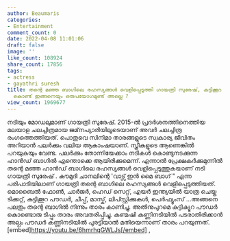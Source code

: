 ```yaml
---
author: Beaumaris
categories:
- Entertainment
comment_count: 0
date: 2022-04-08 11:01:06
draft: false
image: ''
like_count: 108924
share_count: 17856
tags:
- actress
- gayathri suresh
title: തന്റെ മഞ്ഞ ബാഗിലെ രഹസ്യങ്ങൾ വെളിപ്പെടുത്തി ഗായത്രി സുരേഷ്, കുട്ടിക്കൂറ പൗഡ‌‌ർ
  കൊണ്ട് ഇങ്ങനെയും ഒരുപയോഗമുണ്ട് അല്ലെ ?
view_count: 1969677
---
```


നടിയും മോഡലുമാണ് ഗായത്രി സുരേഷ്. 2015-ൽ പ്രദർശനത്തിനെത്തിയ മലയാള ചലച്ചിത്രമായ ജമ്‌നപ്യാരിയിലൂടെയാണ് അവർ ചലച്ചിത്ര രംഗത്തെത്തിയത്. പൊതുവെ സിനിമാ താരങ്ങളുടെ സ്വകാര്യ ജീവിതം അറിയാൻ പലർക്കും വലിയ ആകാംഷയാണ്. സ്ത്രീകളുടെ ആണെങ്കിൽ പറയുകയും വേണ്ട. പലർക്കും തോന്നിയേക്കാം നടികൾ കൊണ്ടുനടക്കുന്ന ഹാൻഡ് ബാഗിൽ എന്തൊക്കെ ആയിരിക്കുമെന്ന്. എന്നാൽ പ്രേക്ഷകർക്കുമുന്നിൽ തന്റെ മഞ്ഞ ഹാൻഡ് ബാഗിലെ രഹസ്യങ്ങൾ വെളിപ്പെടുത്തുകയാണ് നടി ഗായത്രി സുരേഷ് . കൗമുദി ചാനലിന്റെ 'വാട്സ് ഇൻ മൈ ബാഗ് " എന്ന പരിപാടിയിലാണ് ഗായത്രി തന്റെ ബാഗിലെ രഹസ്യങ്ങൾ വെളിപ്പെടുത്തിയത്. മൊബൈൽ ഫോൺ, ചാർജർ, ഹെഡ് സെറ്റ്, എയർ ഇന്ത്യയിൽ യാത്ര ചെയ്ത ടിക്കറ്റ്, കുട്ടിക്കൂറ പൗഡ‌‌ർ, ചീപ്പ്, മാസ്ക്, ലിപ്സ്റ്റിക്കുകൾ, പെർഫ്യൂംസ് ...അങ്ങനെ പലതും തന്റെ ബാഗിൽ നിന്നും താരം കാണിച്ചു. അതിനുപുറമെ കുട്ടിക്യൂറ പൗഡർ കൊണ്ടൊരു ടിപ്പും താരം അവതരിപ്പിച്ചു. കണ്മഷി കണ്ണിനടിയിൽ പടരാതിരിക്കാൻ അല്പം പൗഡർ കണ്ണിനടിയിൽ പുരട്ടിയാൽ മതിയെന്നാണ് താരം പറയുന്നത്. [embed]https://youtu.be/6hmrhqGWLJs[/embed] ,